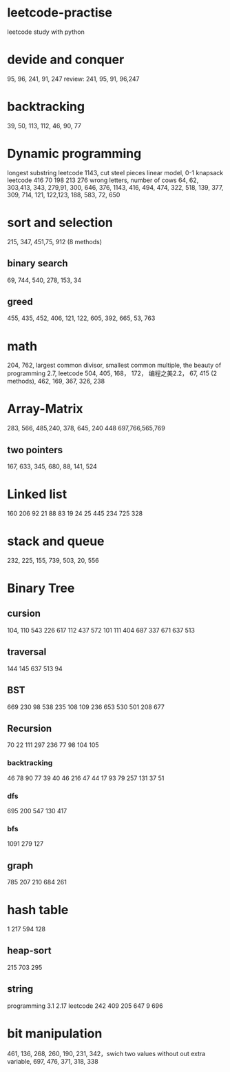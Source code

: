 # leetcode-practise
leetcode study with python
# devide and conquer
95, 96, 241, 91, 247  review: 241, 95, 91, 96,247
# backtracking
39, 50, 113, 112, 46, 90, 77
# Dynamic programming
longest substring leetcode 1143, cut steel pieces linear model, 0-1 knapsack  leetcode 416
70 198 213 276 wrong letters, number of cows 64, 62, 303,413, 343, 279,91, 300, 646, 376, 1143, 416, 494, 474, 322, 518, 139, 377, 309, 714, 121, 122,123, 188, 583, 72, 650
# sort and selection
215, 347, 451,75, 912 (8 methods)
## binary search
69, 744, 540, 278, 153, 34
## greed
455, 435, 452, 406, 121, 122, 605, 392, 665, 53, 763
# math
204, 762, largest common divisor, smallest common multiple, the beauty of programming 2.7, leetcode 504, 405, 168， 172， 编程之美2.2， 67, 415 (2 methods), 462, 169, 367,
326, 238
# Array-Matrix
283, 566, 485,240, 378, 645, 240 448 697,766,565,769
## two pointers
167, 633, 345, 680, 88, 141, 524
# Linked list
160 206 92 21 88 83 19 24 25 445 234 725 328
# stack and queue
232, 225, 155, 739, 503, 20, 556
# Binary Tree
## cursion
104, 110 543 226 617 112 437 572 101 111 404 687 337 671 637 513
## traversal
144 145 637 513 94
## BST
669 230 98 538 235 108 109 236 653 530 501 208 677
## Recursion 
70 22 111 297 236 77 98 104 105 
### backtracking
46 78 90 77 39 40 46 216 47 44 17 93 79 257 131 37 51
### dfs
695 200 547 130 417
### bfs
1091 279 127 
## graph
785 207 210 684 261
# hash table
1 217 594 128
## heap-sort
215 703 295
## string
programming 3.1 2.17 leetcode 242 409 205 647 9 696
# bit manipulation
461, 136, 268, 260, 190, 231, 342，swich two values without out extra variable, 697, 476, 371, 318, 338
